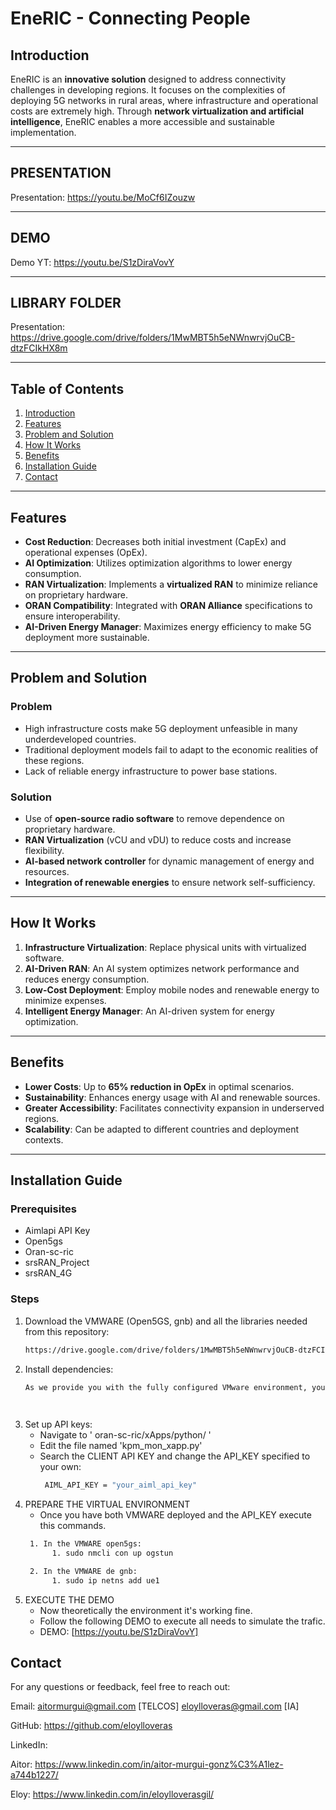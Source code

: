 # EneRIC - Connecting People

## Introduction
EneRIC is an **innovative solution** designed to address connectivity challenges in developing regions. It focuses on the complexities of deploying 5G networks in rural areas, where infrastructure and operational costs are extremely high. Through **network virtualization and artificial intelligence**, EneRIC enables a more accessible and sustainable implementation.

---

## PRESENTATION 

Presentation: https://youtu.be/MoCf6IZouzw

---

## DEMO 

Demo YT: https://youtu.be/S1zDiraVovY

---
## LIBRARY FOLDER  

Presentation: https://drive.google.com/drive/folders/1MwMBT5h5eNWnwrvjOuCB-dtzFCIkHX8m

---
## Table of Contents
1. [Introduction](#introduction)  
2. [Features](#features)  
3. [Problem and Solution](#problem-and-solution)  
4. [How It Works](#how-it-works)  
5. [Benefits](#benefits)  
6. [Installation Guide](#installation-guide)  
7. [Contact](#contact)

---

## Features
- **Cost Reduction**: Decreases both initial investment (CapEx) and operational expenses (OpEx).  
- **AI Optimization**: Utilizes optimization algorithms to lower energy consumption.  
- **RAN Virtualization**: Implements a **virtualized RAN** to minimize reliance on proprietary hardware.  
- **ORAN Compatibility**: Integrated with **ORAN Alliance** specifications to ensure interoperability.  
- **AI-Driven Energy Manager**: Maximizes energy efficiency to make 5G deployment more sustainable.

---

## Problem and Solution

### Problem
- High infrastructure costs make 5G deployment unfeasible in many underdeveloped countries.  
- Traditional deployment models fail to adapt to the economic realities of these regions.  
- Lack of reliable energy infrastructure to power base stations.

### Solution
- Use of **open-source radio software** to remove dependence on proprietary hardware.  
- **RAN Virtualization** (vCU and vDU) to reduce costs and increase flexibility.  
- **AI-based network controller** for dynamic management of energy and resources.  
- **Integration of renewable energies** to ensure network self-sufficiency.

---

## How It Works
1. **Infrastructure Virtualization**: Replace physical units with virtualized software.  
2. **AI-Driven RAN**: An AI system optimizes network performance and reduces energy consumption.  
3. **Low-Cost Deployment**: Employ mobile nodes and renewable energy to minimize expenses.  
4. **Intelligent Energy Manager**: An AI-driven system for energy optimization.

---

## Benefits
- **Lower Costs**: Up to **65% reduction in OpEx** in optimal scenarios.  
- **Sustainability**: Enhances energy usage with AI and renewable sources.  
- **Greater Accessibility**: Facilitates connectivity expansion in underserved regions.  
- **Scalability**: Can be adapted to different countries and deployment contexts.

---


## Installation Guide

### Prerequisites
- Aimlapi API Key
- Open5gs            
- Oran-sc-ric       
- srsRAN_Project     
- srsRAN_4G          

### Steps
1. Download the VMWARE (Open5GS, gnb) and all the libraries needed from this repository:
   ```bash
   https://drive.google.com/drive/folders/1MwMBT5h5eNWnwrvjOuCB-dtzFCIkHX8m?usp=sharing

2. Install dependencies:
   ```bash
   As we provide you with the fully configured VMware environment, you theoretically won’t need to install anything else. However, for transparency, all libraries used (which are open source) are specified in the requirements.txt file.

    
3. Set up API keys:
   - Navigate to  ' oran-sc-ric/xApps/python/ '
   - Edit the file named 'kpm_mon_xapp.py'
   - Search the CLIENT API KEY and change the API_KEY specified to your own:
     ```bash
      AIML_API_KEY = "your_aiml_api_key"
     
4. PREPARE THE VIRTUAL ENVIRONMENT
   - Once you have both VMWARE deployed and the API_KEY execute this commands.
    ```bash
     1. In the VMWARE open5gs:
          1. sudo nmcli con up ogstun

     2. In the VMWARE de gnb:
          1. sudo ip netns add ue1

5. EXECUTE THE DEMO
   - Now theoretically the environment it's working fine.
   - Follow the following DEMO to execute all needs to simulate the trafic.
   - DEMO: [https://youtu.be/S1zDiraVovY] 



## Contact
For any questions or feedback, feel free to reach out:

Email: aitormurgui@gmail.com [TELCOS] eloylloveras@gmail.com [IA]

GitHub: https://github.com/eloylloveras

LinkedIn: 

Aitor: https://www.linkedin.com/in/aitor-murgui-gonz%C3%A1lez-a744b1227/

Eloy: https://www.linkedin.com/in/eloylloverasgil/





